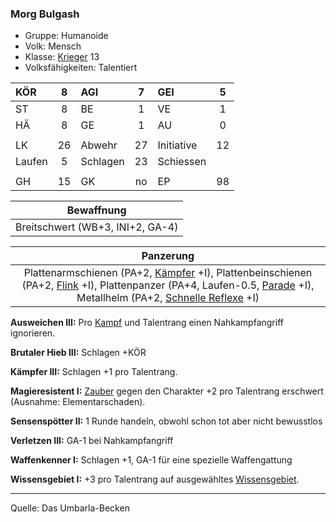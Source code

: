 ### Morg Bulgash

- Gruppe: Humanoide
- Volk: Mensch
- Klasse: [Krieger](../../grw/charaktere-klasse-krieger.md) 13
- Volksfähigkeiten: Talentiert

| KÖR    |  8  | AGI      |  7  | GEI        |  5  |
| :----- | :-: | :------- | :-: | :--------- | :-: |
| ST     |  8  | BE       |  1  | VE         |  1  |
| HÄ     |  8  | GE       |  1  | AU         |  0  |
|        |     |          |     |            |     |
| LK     | 26  | Abwehr   | 27  | Initiative | 12  |
| Laufen |  5  | Schlagen | 23  | Schiessen  |     |
|        |     |          |     |            |     |
| GH     | 15  | GK       | no  | EP         | 98  |

|            Bewaffnung            |
| :------------------------------: |
| Breitschwert (WB+3, INI+2, GA-4) |

|                                                                            Panzerung                                                                             |
| :--------------------------------------------------------------------------------------------------------------------------------------------------------------: |
| Plattenarmschienen (PA+2, [Kämpfer](../../grw/talente/kaempfer.md) +I), Plattenbeinschienen (PA+2, [Flink](../../grw/talente/flink.md) +I), Plattenpanzer (PA+4, Laufen-0.5, [Parade](../../grw/talente/parade.md) +I), Metallhelm (PA+2, [Schnelle Reflexe](../../grw/talente/schnelle-reflexe.md) +I) |

**Ausweichen III:** Pro [Kampf](../../grw/regeln-kampf.md) und Talentrang einen Nahkampfangriff ignorieren.

**Brutaler Hieb III:** Schlagen +KÖR

**Kämpfer III:** Schlagen +1 pro Talentrang.

**Magieresistent I:** [Zauber](../../fanwerk/zauber/zauber.md) gegen den Charakter +2 pro Talentrang erschwert (Ausnahme: Elementarschaden).

**Sensenspötter II:** 1 Runde handeln, obwohl schon tot aber nicht bewusstlos

**Verletzen III:** GA-1 bei Nahkampfangriff

**Waffenkenner I:** Schlagen +1, GA-1 für eine spezielle Waffengattung

**Wissensgebiet I:** +3 pro Talentrang auf ausgewähltes [Wissensgebiet](../../grw/talente/wissensgebiet.md).

---

Quelle: Das Umbarla-Becken
